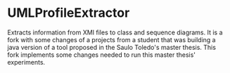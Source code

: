 # UMLProfileExtractor

Extracts information from XMI files to class and sequence diagrams. It is a fork with some changes of a projects from a student that was building a java version of a tool proposed in the Saulo Toledo's master thesis. This fork implements some changes needed to run this master thesis' experiments. 